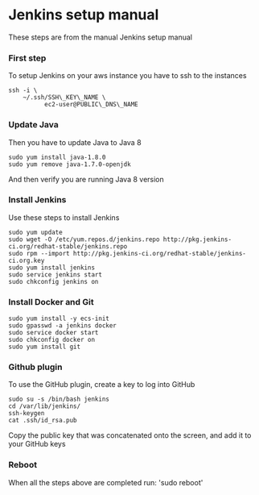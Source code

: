 # Jenkins setup manual
These steps are from the manual Jenkins setup manual
### First step
To setup Jenkins on your aws instance you have to ssh to the instances

```
ssh -i \  
    ~/.ssh/SSH\_KEY\_NAME \
	      ec2-user@PUBLIC\_DNS\_NAME
```
### Update Java
Then you have to update Java to Java 8

```
sudo yum install java-1.8.0
sudo yum remove java-1.7.0-openjdk
```
And then verify you are running Java 8 version

### Install Jenkins
Use these steps to install Jenkins
```
sudo yum update
sudo wget -O /etc/yum.repos.d/jenkins.repo http://pkg.jenkins-ci.org/redhat-stable/jenkins.repo
sudo rpm --import http://pkg.jenkins-ci.org/redhat-stable/jenkins-ci.org.key
sudo yum install jenkins
sudo service jenkins start
sudo chkconfig jenkins on
```

### Install Docker and Git
```
sudo yum install -y ecs-init
sudo gpasswd -a jenkins docker
sudo service docker start
sudo chkconfig docker on
sudo yum install git
```
### Github plugin
To use the GitHub plugin, create a key to log into GitHub
```
sudo su -s /bin/bash jenkins
cd /var/lib/jenkins/
ssh-keygen
cat .ssh/id_rsa.pub
```
Copy the public key that was concatenated onto the screen, and add it to your GitHub keys

### Reboot
When all the steps above are completed run:
'sudo reboot'
